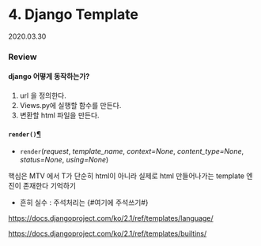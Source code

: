# 4. Django Template

2020.03.30

### Review

#### django 어떻게 동작하는가?

1. url 을 정의한다.
2. Views.py에 실행할 함수를 만든다.
3. 변환할 html 파일을 만든다.

#### `render()`[¶](https://docs.djangoproject.com/en/3.0/topics/http/shortcuts/#render)

- `render`(*request*, *template_name*, *context=None*, *content_type=None*, *status=None*, *using=None*)

핵심은 MTV 에서 T가  단순히 html이 아니라 실제로 html 만들어나가는 template 엔진이 존재한다 기억하기

- 흔히 실수 : 주석처리는 {#여기에 주석쓰기#}

https://docs.djangoproject.com/ko/2.1/ref/templates/language/

https://docs.djangoproject.com/ko/2.1/ref/templates/builtins/